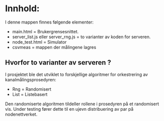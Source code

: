 # Innhold: 

I denne mappen finnes følgende elementer:

- main.html = Brukergrensesnittet.
- server_list.js eller server_rng.js = to varianter av koden for serveren.
- node_test.html = Simulator
- csvmeas = mappen der målingene lagres

## Hvorfor to varianter av serveren ? 

I prosjektet ble det utviklet to forskjellige algoritmer for orkestrering av kanalmålingsprosedyren: 
- Rng = Randomisert
- List = Listebasert

Den randomiserte algoritmen tildeller rollene i prosedyren på et randomisert vis. Under testing fører dette til en ujevn distribuering av par på nodenettverket. 

